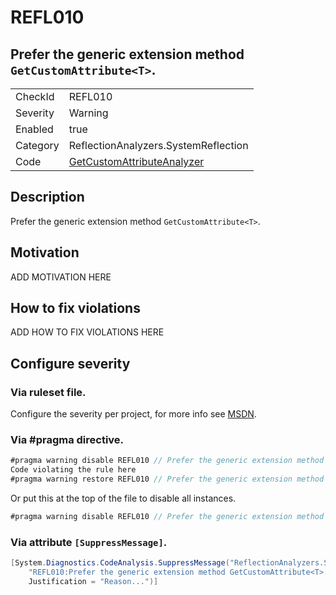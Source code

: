 # REFL010
## Prefer the generic extension method `GetCustomAttribute<T>`.

<!-- start generated table -->
<table>
  <tr>
    <td>CheckId</td>
    <td>REFL010</td>
  </tr>
  <tr>
    <td>Severity</td>
    <td>Warning</td>
  </tr>
  <tr>
    <td>Enabled</td>
    <td>true</td>
  </tr>
  <tr>
    <td>Category</td>
    <td>ReflectionAnalyzers.SystemReflection</td>
  </tr>
  <tr>
    <td>Code</td>
    <td><a href="https://github.com/DotNetAnalyzers/ReflectionAnalyzers/blob/master/ReflectionAnalyzers/NodeAnalzers/GetCustomAttributeAnalyzer.cs">GetCustomAttributeAnalyzer</a></td>
  </tr>
</table>
<!-- end generated table -->

## Description

Prefer the generic extension method `GetCustomAttribute<T>`.

## Motivation

ADD MOTIVATION HERE

## How to fix violations

ADD HOW TO FIX VIOLATIONS HERE

<!-- start generated config severity -->
## Configure severity

### Via ruleset file.

Configure the severity per project, for more info see [MSDN](https://msdn.microsoft.com/en-us/library/dd264949.aspx).

### Via #pragma directive.
```C#
#pragma warning disable REFL010 // Prefer the generic extension method GetCustomAttribute<T>.
Code violating the rule here
#pragma warning restore REFL010 // Prefer the generic extension method GetCustomAttribute<T>.
```

Or put this at the top of the file to disable all instances.
```C#
#pragma warning disable REFL010 // Prefer the generic extension method GetCustomAttribute<T>.
```

### Via attribute `[SuppressMessage]`.

```C#
[System.Diagnostics.CodeAnalysis.SuppressMessage("ReflectionAnalyzers.SystemReflection", 
    "REFL010:Prefer the generic extension method GetCustomAttribute<T>.", 
    Justification = "Reason...")]
```
<!-- end generated config severity -->